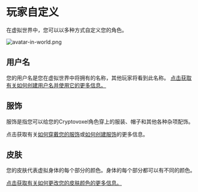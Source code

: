 # 玩家自定义

在虚拟世界中，您可以以多种方式自定义您的角色。

![avatar-in-world.png](/avatar-in-world.png)

## 用户名
您的用户名是您在虚拟世界中将拥有的名称，其他玩家将看到此名称。
[点击获取有关如何创建用户名并使用它的更多信息。](/docs/Player_customization/Username)

## 服饰
服饰是指您可以给您的Cryptovoxel角色穿上的服装、帽子和其他各种杂项配饰。

点击获取有关[如何穿戴您的服饰](/docs/Player_customization/Costume_tab)或[如何创建服饰](/docs/Player_customization/Create_a_wearable)的更多信息。

## 皮肤
您的皮肤代表虚拟身体的每个部分的颜色。身体的每个部分都可以有不同的颜色。

[点击获取有关如何更改您的皮肤颜色的更多信息。](/docs/Player_customization/Avatar_skin)